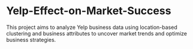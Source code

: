 # Yelp-Effect-on-Market-Success
This project aims to analyze Yelp business data using location-based clustering and business attributes to uncover market trends and optimize business strategies.
